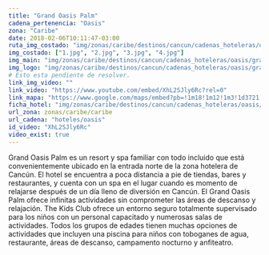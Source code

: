 ```yaml
---
title: "Grand Oasis Palm"
cadena_pertenencia: "Oasis"
zona: "Caribe"
date: 2018-02-06T10:11:47-03:00
ruta_img_costado: "img/zonas/caribe/destinos/cancun/cadenas_hoteleras/oasis/grand_oasis_palm/imagenes_hotel/"
img_costado: ["1.jpg", "2.jpg", "3.jpg", "4.jpg"]
img_main: "img/zonas/caribe/destinos/cancun/cadenas_hoteleras/oasis/grand_oasis_palm/grand_oasis_palm.jpg"
img_logo: "img/zonas/caribe/destinos/cancun/cadenas_hoteleras/oasis/grand_oasis_palm/logo/logo_grand_oasis_palm.jpg"
# Esto esta pendiente de resolver.
link_img_video: ""
link_video: "https://www.youtube.com/embed/XhL2SJly6Rc?rel=0"
link_mapa: "https://www.google.com/maps/embed?pb=!1m18!1m12!1m3!1d3721.223830015011!2d-86.78875148506542!3d21.143488885936367!2m3!1f0!2f0!3f0!3m2!1i1024!2i768!4f13.1!3m3!1m2!1s0x8f4c28bd77f94499%3A0x87a5f3a48c734835!2sGrand+Oasis+Palm!5e0!3m2!1ses!2scl!4v1517925047180"
ficha_hotel: "img/zonas/caribe/destinos/cancun/cadenas_hoteleras/oasis/grand_oasis_palm/grand_oasis_palm.pdf"
url_zona: zonas/caribe/caribe
url_cadena: "hoteles/oasis"
id_video: "XhL2SJly6Rc"
video_exist: true
---
```

Grand Oasis Palm es un resort y spa familiar con todo incluido que está convenientemente ubicado en la entrada norte de la zona hotelera de Cancún. El hotel se encuentra a poca distancia a pie de tiendas, bares y restaurantes, y cuenta con un spa en el lugar cuando es momento de relajarse después de un día lleno de diversión en Cancún. El Grand Oasis Palm ofrece infinitas actividades sin comprometer las áreas de descanso y relajación. The Kids Club ofrece un entorno seguro totalmente supervisado para los niños con un personal capacitado y numerosas salas de actividades. Todos los grupos de edades tienen muchas opciones de actividades que incluyen una piscina para niños con toboganes de agua, restaurante, áreas de descanso, campamento nocturno y anfiteatro.
